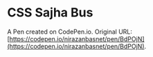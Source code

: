 # CSS Sajha Bus

A Pen created on CodePen.io. Original URL: [https://codepen.io/nirazanbasnet/pen/BdPOjN](https://codepen.io/nirazanbasnet/pen/BdPOjN).

